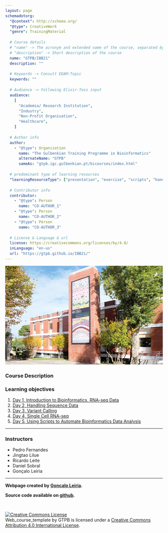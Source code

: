 ```yaml
---
layout: page
schemadotorg:
  "@context": http://schema.org/
  "@type": CreativeWork
  "genre": TrainingMaterial

  # Course details
  # "name" -> The acronym and extended name of the course, separated by " - "
  # "description" -> Short description of the course
  name: "GTPB/IBB21"
  description: ""

  # Keywords -> Consult EDAM:Topic
  keywords: ""

  # Audience -> Following Elixir-Tess input
  audience:
    [
      "Academia/ Research Institution",
      "Industry",
      "Non-Profit Organisation",
      "Healthcare",
    ]

  # Author info
  author:
    - "@type": Organization
      name: "The Gulbenkian Training Programme in Bioinformatics"
      alternateName: "GTPB"
      sameAs: "gtpb.igc.gulbenkian.pt/bicourses/index.html"

  # predominant type of learning resources
  "learningResourceType": ["presentation", "exercise", "scripts", "handout"]

  # Contributor info
  contributor:
    - "@type": Person
      name: "CO-AUTHOR_1"
    - "@type": Person
      name: "CO-AUTHOR_2"
    - "@type": Person
      name: "CO-AUTHOR_3"

  # License & Language & url
  license: https://creativecommons.org/licenses/by/4.0/
  inLanguage: "en-us"
  url: "https://gtpb.github.io/IBB21/"
---
```


![](assets/readme_img/IGC_Tower_DSCF7958_ed.webp)

### Course Description

### Learning objectives

1.  <a href="assets/IBB2022_tao.pdf">Day 1, Introduction to Bioinformatics, RNA-seq Data</a>
2.  <a href="assets/IBB2022v3.pdf">Day 2, Handling Sequence Data</a>
3.  <a href="assets/Variant_Calling_04_05_2022.pdf">Day 3, Variant Calling</a>
4.  <a href="assets/Single_Cell_05_05_2022.pdf">Day 4, Single Cell RNA-seq</a>
5.  [Day 5, Using Scripts to Automate Bioinformatics Data Analysis](pages/Introduction.md)

---

### Instructors

- Pedro Fernandes
- Jingtao Lilue
- Ricardo Leite
- Daniel Sobral
- Gonçalo Leiria

---

**Webpage created by [Goncalo Leiria](https://twitter.com/GndLeiria).**

**Source code available on [github](https://github.com/GTPB/Web_course_template).**

<br/>

<a rel="license" href="http://creativecommons.org/licenses/by/4.0/"><img alt="Creative Commons License" style="border-width:0" src="https://i.creativecommons.org/l/by/4.0/88x31.png" /></a><br /><span xmlns:dct="http://purl.org/dc/terms/" property="dct:title">Web_course_template</span> by <span xmlns:cc="http://creativecommons.org/ns#" property="cc:attributionName">GTPB</span> is licensed under a <a rel="license" href="http://creativecommons.org/licenses/by/4.0/">Creative Commons Attribution 4.0 International License</a>.

